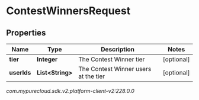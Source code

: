 # ContestWinnersRequest


## Properties

| Name | Type | Description | Notes |
| ------------ | ------------- | ------------- | ------------- |
| **tier** | **Integer** | The Contest Winner tier |  [optional] |
| **userIds** | **List&lt;String&gt;** | The Contest Winner users at the tier |  [optional] |




_com.mypurecloud.sdk.v2:platform-client-v2:228.0.0_
